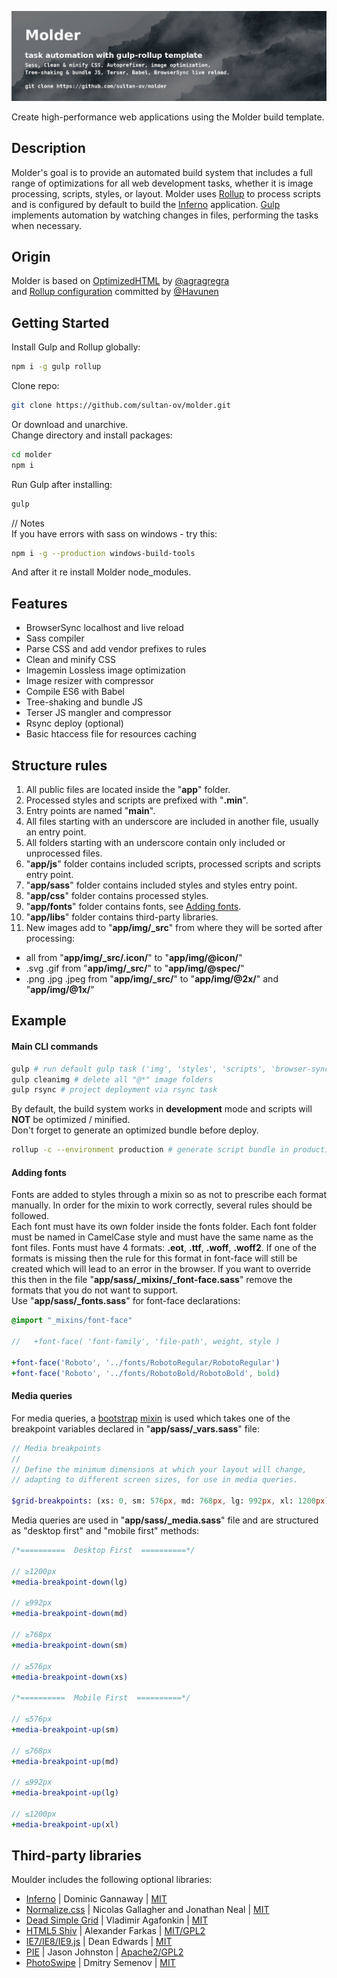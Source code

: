 <p align="center"><img alt="Molder" title="Molder" src="https://raw.githubusercontent.com/sultan-ov/molder/master/app/img/_src/preview.jpg"></p>  

Create high-performance web applications using the Molder build template.  

## Description

Molder's goal is to provide an automated build system that includes a full range of optimizations for all web development tasks, whether it is image processing, scripts, styles, or layout. Molder uses [Rollup](https://github.com/rollup/rollup) to process scripts and is configured by default to build the [Inferno](https://github.com/infernojs/inferno) application. [Gulp](https://github.com/gulpjs/gulp) implements automation by watching changes in files, performing the tasks when necessary.  

## Origin

Molder is based on [OptimizedHTML](https://github.com/agragregra/OptimizedHTML-5) by [@agragregra](https://github.com/agragregra)  
and [Rollup configuration](https://github.com/krausest/js-framework-benchmark/tree/master/frameworks/keyed/inferno) committed by [@Havunen](https://github.com/Havunen)  

## Getting Started

Install Gulp and Rollup globally:  
```sh
npm i -g gulp rollup
```  
Clone repo:  
```sh
git clone https://github.com/sultan-ov/molder.git
```  
Or download and unarchive.  
Change directory and install packages:  
```sh
cd molder
npm i
```  
Run Gulp after installing:  
```sh
gulp
```  
// Notes  
If you have errors with sass on windows - try this:  
```sh
npm i -g --production windows-build-tools
```  
And after it re install Molder node_modules.  

## Features

- BrowserSync localhost and live reload
- Sass compiler
- Parse CSS and add vendor prefixes to rules
- Clean and minify CSS
- Imagemin Lossless image optimization
- Image resizer with compressor
- Compile ES6 with Babel
- Tree-shaking and bundle JS
- Terser JS mangler and compressor
- Rsync deploy (optional)
- Basic htaccess file for resources caching

## Structure rules

1. All public files are located inside the "**app**" folder.
2. Processed styles and scripts are prefixed with "**.min**".
3. Entry points are named "**main**".
4. All files starting with an underscore are included in another file, usually an entry point.
5. All folders starting with an underscore contain only included or unprocessed files.
6. "**app/js**" folder contains included scripts, processed scripts and scripts entry point.
7. "**app/sass**" folder contains included styles and styles entry point.
8. "**app/css**" folder contains processed styles.
9. "**app/fonts**" folder contains fonts, see [Adding fonts](#adding-fonts).
10. "**app/libs**" folder contains third-party libraries.
11. New images add to "**app/img/\_src**" from where they will be sorted after processing:
- all from "**app/img/\_src/.icon/**" to "**app/img/@icon/**"
- .svg .gif from "**app/img/\_src/**" to "**app/img/@spec/**"
- .png .jpg .jpeg from "**app/img/\_src/**" to "**app/img/@2x/**" and "**app/img/@1x/**"

## Example

#### Main CLI commands

```sh
gulp # run default gulp task ('img', 'styles', 'scripts', 'browser-sync', 'watch')
gulp cleanimg # delete all "@*" image folders
gulp rsync # project deployment via rsync task
```  
By default, the build system works in **development** mode and scripts will **NOT** be optimized / minified.  
Don't forget to generate an optimized bundle before deploy.  
```sh
rollup -c --environment production # generate script bundle in production mode with optimization and minification
```  

#### Adding fonts

Fonts are added to styles through a mixin so as not to prescribe each format manually. In order for the mixin to work correctly, several rules should be followed.  
Each font must have its own folder inside the fonts folder. Each font folder must be named in CamelCase style and must have the same name as the font files. Fonts must have 4 formats: **.eot**, **.ttf**, **.woff**, **.woff2**. If one of the formats is missing then the rule for this format in font-face will still be created which will lead to an error in the browser. If you want to override this then in the file "**app/sass/\_mixins/\_font-face.sass**" remove the formats that you do not want to support.  
Use "**app/sass/\_fonts.sass**" for font-face declarations:  
```sass
@import "_mixins/font-face"

//   +font-face( 'font-family', 'file-path', weight, style )

+font-face('Roboto', '../fonts/RobotoRegular/RobotoRegular')
+font-face('Roboto', '../fonts/RobotoBold/RobotoBold', bold)
```  

#### Media queries

For media queries, a [bootstrap](https://github.com/twbs/bootstrap) [mixin](https://github.com/twbs/bootstrap/blob/master/scss/mixins/_breakpoints.scss) is used which takes one of the breakpoint variables declared in "**app/sass/_vars.sass**" file:
```sass
// Media breakpoints
//
// Define the minimum dimensions at which your layout will change,
// adapting to different screen sizes, for use in media queries.

$grid-breakpoints: (xs: 0, sm: 576px, md: 768px, lg: 992px, xl: 1200px)
```  
Media queries are used in "**app/sass/_media.sass**" file and are structured as "desktop first" and "mobile first" methods:
```sass
/*==========  Desktop First  ==========*/

// ≥1200px
+media-breakpoint-down(lg)

// ≥992px
+media-breakpoint-down(md)

// ≥768px
+media-breakpoint-down(sm)

// ≥576px
+media-breakpoint-down(xs)

/*==========  Mobile First  ==========*/

// ≤576px
+media-breakpoint-up(sm)

// ≤768px
+media-breakpoint-up(md)

// ≤992px
+media-breakpoint-up(lg)

// ≤1200px
+media-breakpoint-up(xl)
```  

## Third-party libraries

Moulder includes the following optional libraries:
- [Inferno](https://github.com/infernojs/inferno) \| Dominic Gannaway \| [MIT](https://github.com/infernojs/inferno/blob/master/LICENSE.md)
- [Normalize.css](https://github.com/necolas/normalize.css) \| Nicolas Gallagher and Jonathan Neal \| [MIT](https://github.com/necolas/normalize.css/blob/master/LICENSE.md)
- [Dead Simple Grid](https://github.com/mourner/dead-simple-grid) \| Vladimir Agafonkin \| [MIT](https://github.com/mourner/dead-simple-grid/blob/gh-pages/LICENSE.txt)
- [HTML5 Shiv](https://github.com/aFarkas/html5shiv) \| Alexander Farkas \| [MIT/GPL2](https://github.com/aFarkas/html5shiv/blob/master/MIT%20and%20GPL2%20licenses.md)
- [IE7/IE8/IE9.js](http://code.google.com/p/ie7-js/) \| Dean Edwards \| [MIT](http://www.opensource.org/licenses/mit-license.php)
- [PIE](https://github.com/lojjic/PIE) \| Jason Johnston \| [Apache2/GPL2](https://github.com/lojjic/PIE/blob/master/LICENSE)
- [PhotoSwipe](https://github.com/dimsemenov/photoswipe) \| Dmitry Semenov \| [MIT](https://github.com/dimsemenov/PhotoSwipe/blob/master/LICENSE)
